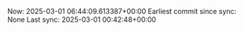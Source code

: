 Now: 2025-03-01 06:44:09.613387+00:00 Earliest commit since sync: None Last sync: 2025-03-01 00:42:48+00:00
